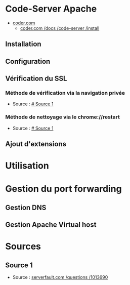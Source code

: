 # Code-Server Apache
- [coder.com](https://coder.com/)
  - [coder.com /docs /code-server /install](https://coder.com/docs/code-server/install)
## Installation
## Configuration
## Vérification du SSL
### Méthode de vérification via la navigation privée
- Source : [# Source 1](#source-1)
### Méthode de nettoyage via le chrome://restart
- Source : [# Source 1](#source-1)
## Ajout d'extensions
# Utilisation
# Gestion du port forwarding
## Gestion DNS
## Gestion Apache Virtual host

# Sources
## Source 1
- Source : [serverfault.com /questions /1013690](https://serverfault.com/questions/1013690/how-to-clear-remove-delete-certificate-ssl-https-cache-from-chrome-browser)